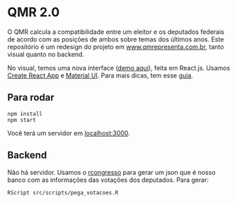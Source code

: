 # QMR 2.0

O QMR calcula a compatibilidade entre um eleitor e os deputados federais de acordo com as posições de ambos sobre temas dos últimos anos.
Este repositório é um redesign do projeto em www.qmrepresenta.com.br, tanto visual quanto no backend. 

No visual, temos uma nova interface ([demo aqui](https://paul0vinicius.github.io/qmrepresenta-reactjs/)), feita em React.js. Usamos [Create React App](https://github.com/facebookincubator/create-react-app) e [Material UI](https://material-ui-next.com/). Para mais dicas, tem esse [guia](https://github.com/facebookincubator/create-react-app/blob/master/packages/react-scripts/template/README.md).

## Para rodar

```
npm install
npm start
```

Você terá um servidor em [localhost:3000](localhost:3000).

## Backend

Não há servidor. Usamos o [rcongresso](https://github.com/analytics-ufcg/rcongresso) para gerar um json que é nosso banco com as informações das votações dos deputados. Para gerar:

`RScript src/scripts/pega_votacoes.R`
